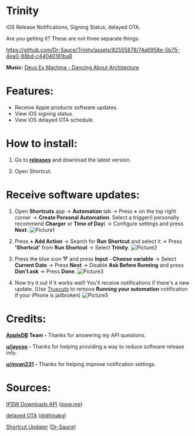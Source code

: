 # Trinity

iOS Release Notifications, Signing Status, delayed OTA. 

Are you getting it? These are not three separate things.



https://github.com/Dr-Sauce/Trinity/assets/82555878/74a6958e-5b75-4ea0-88bd-c44040181ba8

**Music:** [Deus Ex Machina - Dancing About Architecture](https://soundcloud.com/dancingaboutarchitecture-music/deus-ex-machina)

# Features:
- Receive Apple products software updates.
- View iOS signing status.
- View iOS delayed OTA schedule.

# How to install:
1. Go to [**releases**](https://github.com/Dr-Sauce/trinity/releases/latest) and download the latest version.

2. Open Shortcut.

# Receive software updates:

1. Open **Shortcuts** app → **Automation** tab → Press **+** on the top right corner → **Create Personal Automation**. Select a trigger(I personally recommend **Charger** or **Time of Day**) → Configure settings and press **Next**.
![Picture1](https://github.com/Dr-Sauce/ReVancedNotifier/assets/82555878/e1c95448-c144-43c4-9c07-95e4eab59223)

2. Press **+ Add Action** → Search for **Run Shortcut** and select it → Press **'Shortcut'** from **Run Shortcut** → Select **Trinity**.
![Picture2](https://github.com/Dr-Sauce/ReVancedNotifier/assets/82555878/ff279bfe-a424-4cbd-9b02-37e7a1240df3)

3. Press the blue icon **▽** and press **Input - Choose variable** → Select **Current Date** → Press **Next** → Disable **Ask Before Running** and press **Don't ask** → Press **Done**.
![Picture3](https://github.com/Dr-Sauce/ReVancedNotifier/assets/82555878/80d441e5-f9d7-4025-84a5-5b9a134b3de4)

4. Now try it out if it works well! You'll receive notifications if there's a new update. (Use [Truecuts](https://github.com/qnblackcat/rootless-tweaks/releases/download/090623/com.ethanrdoesmc.truecuts_1.2.0_iphoneos-arm64.deb) to remove **Running your automation** notification if your iPhone is jailbroken)
![Picture5](https://github.com/Dr-Sauce/ReVancedNotifier/assets/82555878/db974238-6d72-4cc7-b079-ac6b1673dcad)

# Credits:

**[AppleDB](https://appledb.dev/) Team -** Thanks for answering my API questions.

**[u/jaycos](https://www.reddit.com/user/jaycos) -** Thanks for helping providing a way to reduce software release info.

**[u/mvan231](https://www.reddit.com/user/mvan231) -** Thanks for helping improve notification settings.


# Sources:

[IPSW Downloads API](https://ipswdownloads.docs.apiary.io/) ([ipsw.me](https://ipsw.me/))

[delayed OTA](https://dhinakg.github.io/delayed-otas.html) ([@dhinakg](https://github.com/dhinakg))

[Shortcut Updater](https://github.com/Dr-Sauce/ShortcutUpdater) ([Dr-Sauce](https://github.com/Dr-Sauce))

